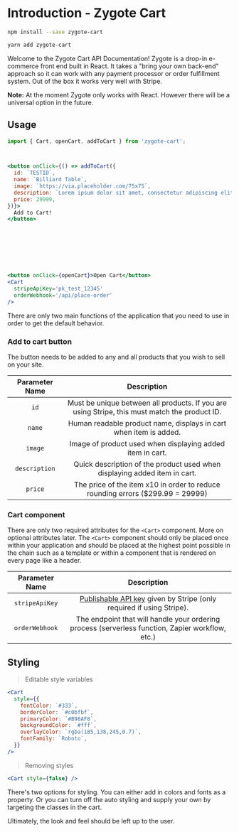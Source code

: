 # Introduction - Zygote Cart

```bash
npm install --save zygote-cart
```

```bash
yarn add zygote-cart
```

Welcome to the Zygote Cart API Documentation! Zygote is a drop-in e-commerce front end built in React. It takes a "bring your own back-end" approach so it can work with any payment processor or order fulfillment system. Out of the box it works very well with Stripe.

**Note:** At the moment Zygote only works with React. However there will be a universal option in the future.

## Usage

```jsx
import { Cart, openCart, addToCart } from 'zygote-cart';



<button onClick={() => addToCart({
  id: `TESTID`,
  name: `Billiard Table`,
  image: `https://via.placeholder.com/75x75`,
  description: `Lorem ipsum dolor sit amet, consectetur adipiscing elit...`,
  price: 29999,
})}>
  Add to Cart!
</button>








<button onClick={openCart}>Open Cart</button>
<Cart
  stripeApiKey='pk_test_12345'
  orderWebhook='/api/place-order'
/>
```

There are only two main functions of the application that you need to use in order to get the default behavior.

### Add to cart button

The button needs to be added to any and all products that you wish to sell on your site.

| Parameter Name | Description |
|:---------:|:--------:|
| `id` | Must be unique between all products. If you are using Stripe, this must match the product ID. |
| `name` | Human readable product name, displays in cart when item is added. |
| `image` | Image of product used when displaying added item in cart. |
| `description` | Quick description of the product used when displaying added item in cart. |
| `price` | The price of the item x10 in order to reduce rounding errors ($299.99 = 29999) |


### Cart component

There are only two required attributes for the `<Cart>` component. More on optional attributes later. The `<Cart>` component should only be placed once within your application and should be placed at the highest point possible in the chain such as a template or within a component that is rendered on every page like a header.

| Parameter Name | Description |
|:---------:|:--------:|
| `stripeApiKey` | [Publishable API key](https://stripe.com/docs/keys) given by Stripe (only required if using Stripe). |
| `orderWebhook` | The endpoint that will handle your ordering process (serverless function, Zapier workflow, etc.) |

## Styling

> Editable style variables

```jsx
<Cart
  style={{
    fontColor: `#333`,
    borderColor: `#c0bfbf`,
    primaryColor: `#B98AF8`,
    backgroundColor: `#fff`,
    overlayColor: `rgba(185,138,245,0.7)`,
    fontFamily: `Roboto`,
  }}
/>
```

> Removing styles

```jsx
<Cart style={false} />
```

There's two options for styling. You can either add in  colors and fonts as a property. Or you can turn off the auto styling and supply your own by targeting the classes in the cart.

Ultimately, the look and feel should be left up to the user.